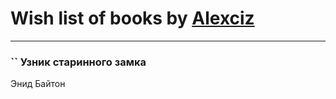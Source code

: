# Wish list of books by [Alexciz](https://plus.google.com/u/0/104402554069177138887/)
---

### `` Узник старинного замка
Энид Байтон

